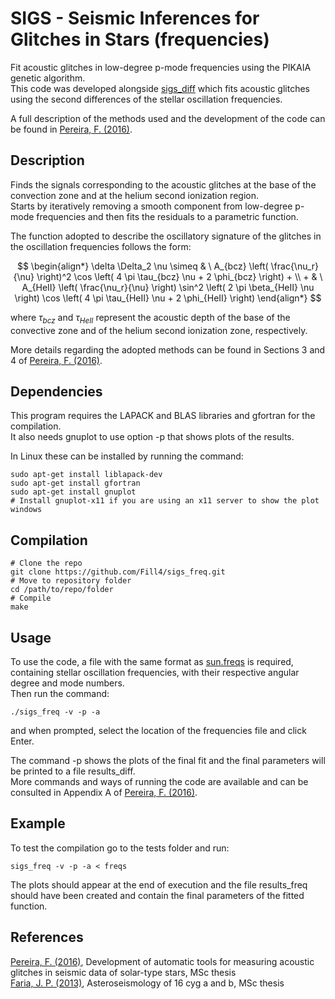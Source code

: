 # SIGS - Seismic Inferences for Glitches in Stars (frequencies)
Fit acoustic glitches in low-degree p-mode frequencies using the PIKAIA genetic algorithm. \
This code was developed alongside [sigs_diff](https://github.com/Fill4/sigs_diff) which fits acoustic glitches using the second differences of the stellar oscillation frequencies.

A full description of the methods used and the development of the code can be found in [Pereira, F. (2016)](https://hdl.handle.net/10216/90991).

## Description

Finds the signals corresponding to the acoustic glitches at the base of the convection zone and at the helium second ionization region. \
Starts by iteratively removing a smooth component from low-degree p-mode frequencies and then fits the residuals to a parametric function.

The function adopted to describe the oscillatory signature of the glitches in the oscillation frequencies follows the form:

$$
\begin{align*} 
\delta \Delta_2 \nu \simeq & \ A_{bcz} \left( \frac{\nu_r}{\nu} \right)^2 \cos \left( 4 \pi \tau_{bcz} \nu + 2 \phi_{bcz} \right) + \\
                         + & \ A_{HeII} \left( \frac{\nu_r}{\nu} \right) \sin^2 \left( 2 \pi \beta_{HeII} \nu \right) \cos \left( 4 \pi \tau_{HeII} \nu + 2 \phi_{HeII} \right)
\end{align*}
$$

where $\tau_{bcz}$ and $\tau_{HeII}$ represent the acoustic depth of the base of the convective zone and of the helium second ionization zone, respectively.

More details regarding the adopted methods can be found in Sections 3 and 4 of [Pereira, F. (2016)](https://hdl.handle.net/10216/90991).

## Dependencies

This program requires the LAPACK and BLAS libraries and gfortran for the compilation. \
It also needs gnuplot to use option -p that shows plots of the results.

In Linux these can be installed by running the command:
```
sudo apt-get install liblapack-dev
sudo apt-get install gfortran
sudo apt-get install gnuplot
# Install gnuplot-x11 if you are using an x11 server to show the plot windows

```

## Compilation

```
# Clone the repo
git clone https://github.com/Fill4/sigs_freq.git
# Move to repository folder
cd /path/to/repo/folder
# Compile
make
```
## Usage

To use the code, a file with the same format as [sun.freqs](tests/sun.freqs) is required, containing stellar oscillation frequencies, with their respective angular degree and mode numbers. \
Then run the command:
```
./sigs_freq -v -p -a
```
and when prompted, select the location of the frequencies file and click Enter.

The command -p shows the plots of the final fit and the final parameters will be printed to a file results_diff. \
More commands and ways of running the code are available and can be consulted in Appendix A of [Pereira, F. (2016)](https://hdl.handle.net/10216/90991).

## Example

To test the compilation go to the tests folder and run:
```
sigs_freq -v -p -a < freqs
```

The plots should appear at the end of execution and the file results_freq should have been created and contain the final parameters of the fitted function.

## References

[Pereira, F. (2016)](https://hdl.handle.net/10216/90991), Development of automatic tools for measuring acoustic glitches in seismic data of solar-type stars, MSc thesis \
[Faria, J. P. (2013)](http://hdl.handle.net/10216/69506), Asteroseismology of 16 cyg a and b, MSc thesis